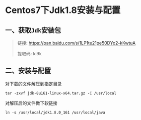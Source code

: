 # Centos7下Jdk1.8安装与配置



## 一、获取`Jdk`安装包

> 链接: https://pan.baidu.com/s/1LP1te21pe50DYo2-kKwtuA 
>
> 提取码: ki9k 

## 二、安装与配置

对下载的文件解压到指定目录

```shell
tar -zxvf jdk-8u161-linux-x64.tar.gz -C /usr/local
```

对解压后的文件做下软链接

```shell
ln -s /usr/local/jdk1.8.0_161 /usr/local/java
```



